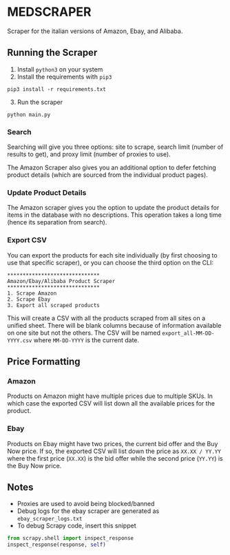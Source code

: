 # MEDSCRAPER

Scraper for the italian versions of Amazon, Ebay, and Alibaba.

## Running the Scraper

1. Install `python3` on your system
2. Install the requirements with `pip3`

```shell
pip3 install -r requirements.txt
```

3. Run the scraper

```shell
python main.py
```

### Search

Searching will give you three options: site to scrape, search limit (number of results to get), and proxy limit (number of proxies to use).

The Amazon Scraper also gives you an additional option to defer fetching product details (which are sourced from the individual product pages).

### Update Product Details

The Amazon scraper gives you the option to update the product details for items in the database with no descriptions. This operation takes a long time (hence its separation from search).

### Export CSV

You can export the products for each site individually (by first choosing to use that specific scraper), or you can choose the third option on the CLI:

```shell
******************************
Amazon/Ebay/Alibaba Product Scraper
******************************
1. Scrape Amazon
2. Scrape Ebay
3. Export all scraped products
```

This will create a CSV with all the products scraped from all sites on a unified sheet. There will be blank columns because of information available on one site but not the others. The CSV will be named `export_all-MM-DD-YYYY.csv` where `MM-DD-YYYY` is the current date.

## Price Formatting

### Amazon

Products on Amazon might have multiple prices due to multiple SKUs. In which case the exported CSV will list down all the available prices for the product.

### Ebay

Products on Ebay might have two prices, the current bid offer and the Buy Now price. If so, the exported CSV will list down the price as `XX.XX / YY.YY` where the first price (`XX.XX`) is the bid offer while the second price (`YY.YY`) is the Buy Now price.

## Notes

* Proxies are used to avoid being blocked/banned
* Debug logs for the ebay scraper are generated as `ebay_scraper_logs.txt`
* To debug Scrapy code, insert this snippet

```python
from scrapy.shell import inspect_response
inspect_response(response, self)
```

